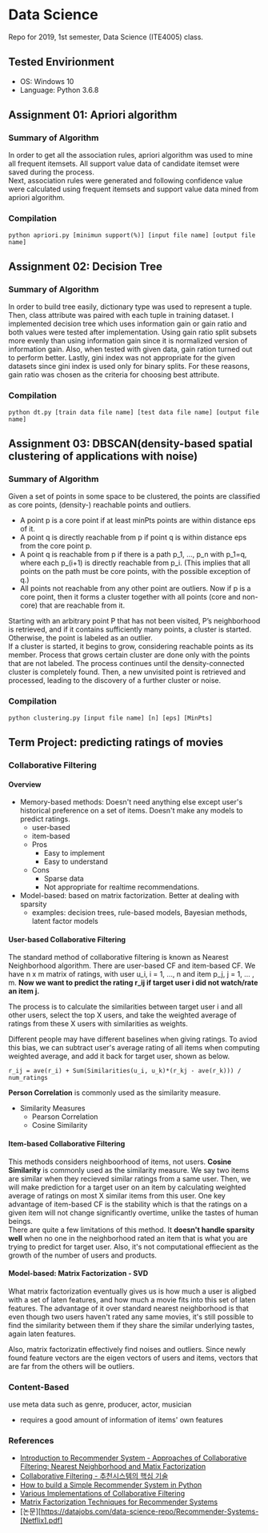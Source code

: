 # Data Science
Repo for 2019, 1st semester, Data Science (ITE4005) class.  
## Tested Envirionment
- OS: Windows 10
- Language: Python 3.6.8

## Assignment 01: Apriori algorithm
### Summary of Algorithm
In order to get all the association rules, apriori algorithm was used to mine all frequent itemsets. All support value data of candidate itemset were saved during the process.  
Next, association rules were generated and following confidence value were calculated using frequent itemsets and support value data mined from apriori algorithm.  

### Compilation
```python apriori.py [minimun support(%)] [input file name] [output file name]```


## Assignment 02: Decision Tree 
### Summary of Algorithm
In order to build tree easily, dictionary type was used to represent a tuple. Then, class attribute was paired with each tuple in training dataset. 
I implemented decision tree which uses information gain or gain ratio and both values were tested after implementation. 
Using gain ratio split subsets more evenly than using information gain since it is normalized version of information gain. Also, when tested with given data, gain ration turned out to perform better. Lastly, gini index was not appropriate for the given datasets since gini index is used only for binary splits. 
For these reasons, gain ratio was chosen as the criteria for choosing best attribute.

### Compilation
```python dt.py [train data file name] [test data file name] [output file name]```


## Assignment 03: DBSCAN(density-based spatial clustering of applications with noise)
### Summary of Algorithm
Given a set of points in some space to be clustered, the points are classified as core points, (density-) reachable points and outliers.
- A point p is a core point if at least minPts points are within distance eps of it.
- A point q is directly reachable from p if point q is within distance eps from the core point p. 
- A point q is reachable from p if there is a path p_1, …, p_n with p_1=q, where each p_(i+1) is directly reachable from p_i. (This implies that all points on the path must be core points, with the possible exception of q.)
- All points not reachable from any other point are outliers.
Now if p is a core point, then it forms a cluster together with all points (core and non-core) that are reachable from it.   

Starting with an arbitrary point P that has not been visited, P’s neighborhood is retrieved, and if it contains sufficiently many points, a cluster is started. Otherwise, the point is labeled as an outlier.  
If a cluster is started, it begins to grow, considering reachable points as its member. Process that grows certain cluster are done only with the points that are not labeled. The process continues until the density-connected cluster is completely found. Then, a new unvisited point is retrieved and processed, leading to the discovery of a further cluster or noise.

### Compilation
```python clustering.py [input file name] [n] [eps] [MinPts]```

## Term Project: predicting ratings of movies
### Collaborative Filtering
#### Overview
- Memory-based methods: Doesn't need anything else except user's historical preference on a set of items. Doesn't make any models to predict ratings.
    - user-based
    - item-based
    - Pros
        - Easy to implement
        - Easy to understand
    - Cons
        - Sparse data
        - Not appropriate for realtime recommendations.
- Model-based: based on matrix factorization. Better at dealing with sparsity
    - examples: decision trees, rule-based models, Bayesian methods, latent factor models


#### User-based Collaborative Filtering
The standard method of collaborative filtering is known as Nearest Neighborhood algorithm. There are user-based CF and item-based CF. We have n x m matrix of ratings, with user u_i, i = 1, ..., n and item p_j, j = 1, ... , m. __Now we want to predict the rating r_ij if target user i did not watch/rate an item j.__   

The process is to calculate the similarities between target user i and all other users, select the top X users, and take the weighted average of ratings from these X users with similarities as weights.  

Different people may have different baselines when giving ratings. To aviod this bias, we can subtract user's average rating of all items when computing weighted average, and add it back for target user, shown as below.
```
r_ij = ave(r_i) + Sum(Similarities(u_i, u_k)*(r_kj - ave(r_k))) / num_ratings
```  

__Person Correlation__ is commonly used as the similarity measure.
- Similarity Measures
    - Pearson Correlation
    - Cosine Similarity

#### Item-based Collaborative Filtering
This methods considers neighboorhood of items, not users. __Cosine Similarity__ is commonly used as the similarity measure. We say two items are similar when they recieved similar ratings from a same user. Then, we will make prediction for a target user on an item by calculating weighted average of ratings on most X similar items from this user. One key advantage of item-based CF is the stability which is that the ratings on a given item will not change significantly overtime, unlike the tastes of human beings.  
There are quite a few limitations of this method. It __doesn't handle sparsity well__ when no one in the neighborhood rated an item that is what you are trying to predict for target user. Also, it's not computational effiecient as the growth of the number of users and products.

#### Model-based: Matrix Factorization - SVD

What matrix factorization eventually gives us is how much a user is aligbed with a set of laten features, and how much a movie fits into this set of laten features. The advantage of it over standard nearest neighborhood is that even though two users haven't rated any same movies, it's still possible to find the similarity between them if they share the similar underlying tastes, again laten features.  


Also, matrix factorizatin effectively find noises and outliers. Since newly found feature vectors are the eigen vectors of users and items, vectors that are far from the others will be outliers.




### Content-Based
use meta data such as genre, producer, actor, musician 
- requires a good amount of information of items' own features

### References
- [Introduction to Recommender System - Approaches of Collaborative Filtering: Nearest Neighborhood and Matix Factorization](https://towardsdatascience.com/intro-to-recommender-system-collaborative-filtering-64a238194a26)  
- [Collaborative Filtering - 추천시스템의 핵심 기술](https://www.oss.kr/info_techtip/show/5419f4f9-12a1-4866-a713-6c07fd36e647)
- [How to build a Simple Recommender System in Python](https://towardsdatascience.com/how-to-build-a-simple-recommender-system-in-python-375093c3fb7d)  
- [Various Implementations of Collaborative Filtering](https://towardsdatascience.com/various-implementations-of-collaborative-filtering-100385c6dfe0)
- [Matrix Factorization Techniques for Recommender Systems](https://towardsdatascience.com/paper-summary-matrix-factorization-techniques-for-recommender-systems-82d1a7ace74)
- [논문][https://datajobs.com/data-science-repo/Recommender-Systems-[Netflix].pdf]